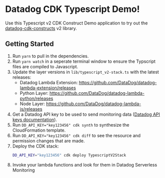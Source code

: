 # Datadog CDK Typescript Demo!

Use this Typescript v2 CDK Construct Demo application to try out the [datadog-cdk-constructs](https://github.com/DataDog/datadog-cdk-constructs) v2 library.

## Getting Started

1. Run `yarn` to pull in the dependencies.
1. Run `yarn watch` in a seperate terminal window to ensure the Typscript files are compiled to Javascript.
1. Update the layer versions in `lib/typescript_v2-stack.ts` with the latest releases:
   - Datadog Lambda Extension: https://github.com/DataDog/datadog-lambda-extension/releases
   - Python Layer: https://github.com/DataDog/datadog-lambda-python/releases
   - Node Layer: https://github.com/DataDog/datadog-lambda-js/releases
1. Get a Datadog API key to be used to send monitoring data ([Datadog API keys documentation](https://docs.datadoghq.com/account_management/api-app-keys/#add-an-api-key-or-client-token)).
1. Run `DD_API_KEY="key123456" cdk synth` to synthesize the CloudFormation template.
1. Run `DD_API_KEY="key123456" cdk diff` to see the resource and permission changes that are made.
1. Deploy the CDK stack:
   ```bash
   DD_API_KEY="key123456" cdk deploy TypescriptV2Stack
   ```
1. Invoke your lambda functions and look for them in Datadog Serverless Monitoring
